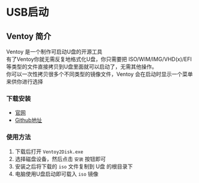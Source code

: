 # USB启动

## Ventoy 简介
Ventoy 是一个制作可启动U盘的开源工具  
有了Ventoy你就无需反复地格式化U盘，你只需要把 ISO/WIM/IMG/VHD(x)/EFI 等类型的文件直接拷贝到U盘里面就可以启动了，无需其他操作。  
你可以一次性拷贝很多个不同类型的镜像文件，Ventoy 会在启动时显示一个菜单来供你进行选择

### 下载安装
* [官网](https://www.ventoy.net/cn/index.html)
* [Github地址](https://github.com/ventoy/Ventoy)

### 使用方法
1. 下载后打开 ``Ventoy2Disk.exe``
2. 选择磁盘设备，然后点击 ``安装`` 按钮即可
3. 安装之后将下载的 ``iso`` 文件复制到 U盘 的根目录下
4. 电脑使用U盘启动即可载入 ``iso`` 镜像

